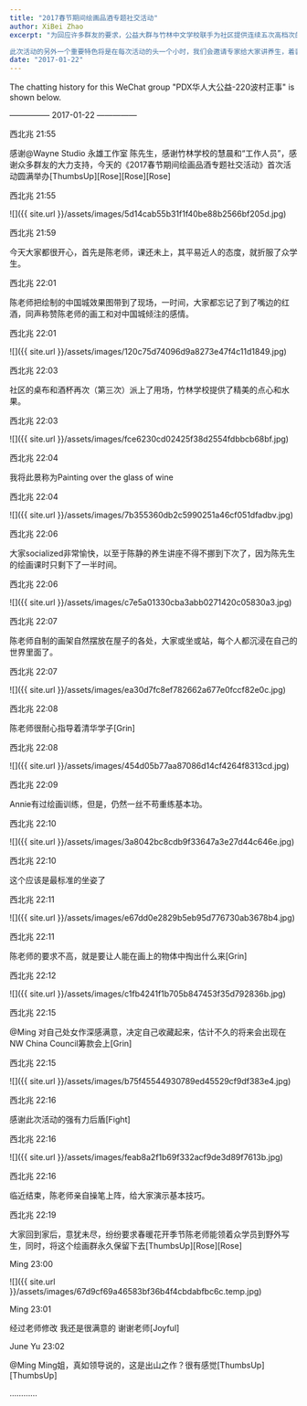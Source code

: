 ```yaml
---
title: "2017春节期间绘画品酒专题社交活动"
author: XiBei Zhao
excerpt: "为回应许多群友的要求，公益大群与竹林中文学校联手为社区提供连续五次高档次的社交活动。活动内容以学习绘画为主，特邀永雄工作室的陈先生亲自为大家上课。但是，学习绘画技巧和概念将不是我们活动的唯一目的，更多的是将有相同兴趣的群友，组织在一起，一边操作着手中的五彩画笔，一边品味着杯中的红酒，当然音乐是少不得的。

此次活动的另外一个重要特色将是在每次活动的头一个小时，我们会邀请专家给大家讲养生，着装，饮食，理财，音乐，插花等知识，并与大家互动。"
date: "2017-01-22"
---
```


The chatting history for this WeChat group "PDX华人大公益-220波村正事" is shown below.

—————  2017-01-22  —————

西北兆  21:55

感谢@Wayne Studio 永雄工作室 陈先生，感谢竹林学校的慧晨和“工作人员”，感谢众多群友的大力支持，今天的《2017春节期间绘画品酒专题社交活动》首次活动圆满举办[ThumbsUp][Rose][Rose][Rose]

西北兆  21:55

![]({{ site.url }}/assets/images/5d14cab55b31f1f40be88b2566bf205d.jpg)

西北兆  21:59

今天大家都很开心，首先是陈老师，课还未上，其平易近人的态度，就折服了众学生。

西北兆  22:01

陈老师把绘制的中国城效果图带到了现场，一时间，大家都忘记了到了嘴边的红酒，同声称赞陈老师的画工和对中国城倾注的感情。

西北兆  22:01

![]({{ site.url }}/assets/images/120c75d74096d9a8273e47f4c11d1849.jpg)

西北兆  22:03

社区的桌布和酒杯再次（第三次）派上了用场，竹林学校提供了精美的点心和水果。

西北兆  22:03

![]({{ site.url }}/assets/images/fce6230cd02425f38d2554fdbbcb68bf.jpg)

西北兆  22:04

我将此景称为Painting over the glass of wine

西北兆  22:04

![]({{ site.url }}/assets/images/7b355360db2c5990251a46cf051dfadbv.jpg)

西北兆  22:06

大家socialized非常愉快，以至于陈静的养生讲座不得不挪到下次了，因为陈先生的绘画课时只剩下了一半时间。

西北兆  22:06

![]({{ site.url }}/assets/images/c7e5a01330cba3abb0271420c05830a3.jpg)

西北兆  22:07

陈老师自制的画架自然摆放在屋子的各处，大家或坐或站，每个人都沉浸在自己的世界里面了。

西北兆  22:07

![]({{ site.url }}/assets/images/ea30d7fc8ef782662a677e0fccf82e0c.jpg)

西北兆  22:08

陈老师很耐心指导着清华学子[Grin]

西北兆  22:08

![]({{ site.url }}/assets/images/454d05b77aa87086d14cf4264f8313cd.jpg)

西北兆  22:09

Annie有过绘画训练，但是，仍然一丝不苟重练基本功。

西北兆  22:10

![]({{ site.url }}/assets/images/3a8042bc8cdb9f33647a3e27d44c646e.jpg)

西北兆  22:10

这个应该是最标准的坐姿了

西北兆  22:11

![]({{ site.url }}/assets/images/e67dd0e2829b5eb95d776730ab3678b4.jpg)

西北兆  22:11

陈老师的要求不高，就是要让人能在画上的物体中掏出什么来[Grin]

西北兆  22:12

![]({{ site.url }}/assets/images/c1fb4241f1b705b847453f35d792836b.jpg)

西北兆  22:15

@Ming 对自己处女作深感满意，决定自己收藏起来，估计不久的将来会出现在NW China Council筹款会上[Grin]

西北兆  22:15

![]({{ site.url }}/assets/images/b75f45544930789ed45529cf9df383e4.jpg)

西北兆  22:16

感谢此次活动的强有力后盾[Fight]

西北兆  22:16

![]({{ site.url }}/assets/images/feab8a2f1b69f332acf9de3d89f7613b.jpg)

西北兆  22:16

临近结束，陈老师亲自操笔上阵，给大家演示基本技巧。

西北兆  22:19

大家回到家后，意犹未尽，纷纷要求春暖花开季节陈老师能领着众学员到野外写生，同时，将这个绘画群永久保留下去[ThumbsUp][Rose][Rose]

Ming  23:00

![]({{ site.url }}/assets/images/67d9cf69a46583bf36b4f4cbdabfbc6c.temp.jpg)

Ming  23:01

经过老师修改 我还是很满意的 谢谢老师[Joyful]

June Yu   23:02

@Ming Ming姐，真如领导说的，这是出山之作？很有感觉[ThumbsUp][ThumbsUp]

…………
